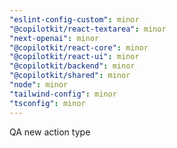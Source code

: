 ```yaml
---
"eslint-config-custom": minor
"@copilotkit/react-textarea": minor
"next-openai": minor
"@copilotkit/react-core": minor
"@copilotkit/react-ui": minor
"@copilotkit/backend": minor
"@copilotkit/shared": minor
"node": minor
"tailwind-config": minor
"tsconfig": minor
---
```


QA new action type
